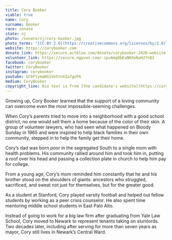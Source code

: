 ```yaml
---
title: Cory Booker
viable: true
name: Cory
surname: Booker
race: senate
state: nj
photo: /senate/nj/cory-booker.jpg
photo_terms: "[CC-BY 2.0](https://creativecommons.org/licenses/by/2.0/) [photo](https://commons.wikimedia.org/wiki/File:Senator_Booker_Meets_with_Judge_Garland_(26396442725).jpg) by [Senate Democrats](https://www.flickr.com/people/32619231@N02)"
website: https://corybooker.com
donate_link: https://secure.actblue.com/donate/corybooker-2020-website
volunteer_link: https://secure.ngpvan.com/-ipvAmg9bEaNKXeNaHJ7nQ2
facebook: corybooker
twitter: CoryBooker
instagram: corybooker
youtube: UC6FlymqNS1VettnVZa7goPA
medium: CoryBooker
copyright_line: Bio text is from [the candidate's website](https://corybooker.com) and is &copy;2019 CORY 2020. 
---
```

Growing up, Cory Booker learned that the support of a loving community can overcome even the most impossible-seeming challenges.

When Cory’s parents tried to move into a neighborhood with a good school district, no one would sell them a home because of the color of their skin. A group of volunteer lawyers, who had seen what happened on Bloody Sunday in 1965 and were inspired to help black families in their own community, stepped in to help the family get their home.

Cory’s dad was born poor in the segregated South to a single mom with health problems. His community rallied around him and took him in, putting a roof over his head and passing a collection plate in church to help him pay for college.

From a young age, Cory’s mom reminded him constantly that he and his brother stood on the shoulders of giants: ancestors who struggled, sacrificed, and sweat not just for themselves, but for the greater good.

As a student at Stanford, Cory played varsity football and helped out fellow students by working as a peer crisis counselor. He also spent time mentoring middle school students in East Palo Alto.

Instead of going to work for a big law firm after graduating from Yale Law School, Cory moved to Newark to represent tenants taking on slumlords. Two decades later, including after serving for more than seven years as mayor, Cory still lives in Newark’s Central Ward.
